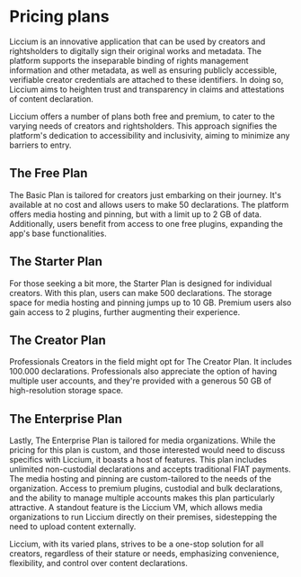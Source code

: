 # Pricing plans

Liccium is an innovative application that can be used by creators and rightsholders to digitally sign their original works and metadata. The platform supports the inseparable binding of rights management information and other metadata, as well as ensuring publicly accessible, verifiable creator credentials are attached to these identifiers. In doing so, Liccium aims to heighten trust and transparency in claims and attestations of content declaration.

Liccium offers a number of plans both free and premium, to cater to the varying needs of creators and rightsholders. This approach signifies the platform's dedication to accessibility and inclusivity, aiming to minimize any barriers to entry.

## The Free Plan

The Basic Plan is tailored for creators just embarking on their journey. It's available at no cost and allows users to make 50 declarations. The platform offers media hosting and pinning, but with a limit up to 2 GB of data. Additionally, users benefit from access to one free plugins, expanding the app's base functionalities.

## The Starter Plan

For those seeking a bit more, the Starter Plan is designed for individual creators. With this plan, users can make 500 declarations. The storage space for media hosting and pinning jumps up to 10 GB. Premium users also gain access to 2 plugins, further augmenting their experience.

## The Creator Plan

Professionals Creators in the field might opt for The Creator Plan. It includes 100.000 declarations. Professionals also appreciate the option of having multiple user accounts, and they're provided with a generous 50 GB of high-resolution storage space.

## The Enterprise Plan

Lastly, The Enterprise Plan is tailored for media organizations. While the pricing for this plan is custom, and those interested would need to discuss specifics with Liccium, it boasts a host of features. This plan includes unlimited non-custodial declarations and accepts traditional FIAT payments. The media hosting and pinning are custom-tailored to the needs of the organization. Access to premium plugins, custodial and bulk declarations, and the ability to manage multiple accounts makes this plan particularly attractive. A standout feature is the Liccium VM, which allows media organizations to run Liccium directly on their premises, sidestepping the need to upload content externally.

Liccium, with its varied plans, strives to be a one-stop solution for all creators, regardless of their stature or needs, emphasizing convenience, flexibility, and control over content declarations.
